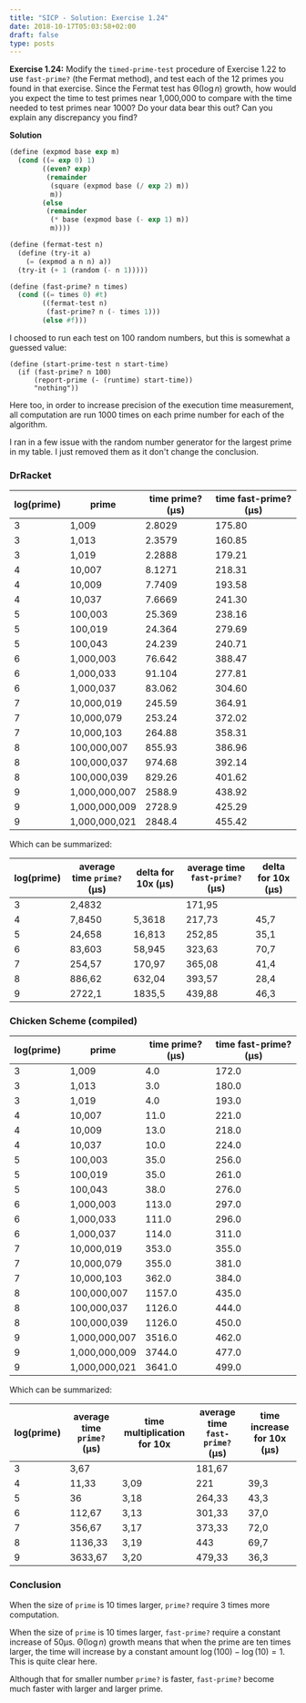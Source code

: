 ```yaml
---
title: "SICP - Solution: Exercise 1.24"
date: 2018-10-17T05:03:58+02:00
draft: false
type: posts
---
```


**Exercise 1.24:** Modify the `timed-prime-test` procedure of Exercise 1.22 to use `fast-prime?` (the Fermat method), and test each of the 12 primes you found in that exercise. Since the Fermat test has ${\mathrm\Theta(\log n)}$ growth, how would you expect the time to test primes near 1,000,000 to compare with the time needed to test primes near 1000? Do your data bear this out? Can you explain any discrepancy you find?

**Solution**

```scheme
(define (expmod base exp m)
  (cond ((= exp 0) 1)
        ((even? exp)
         (remainder
          (square (expmod base (/ exp 2) m))
          m))
        (else
         (remainder
          (* base (expmod base (- exp 1) m))
          m))))

(define (fermat-test n)
  (define (try-it a)
    (= (expmod a n n) a))
  (try-it (+ 1 (random (- n 1)))))

(define (fast-prime? n times)
  (cond ((= times 0) #t)
        ((fermat-test n)
         (fast-prime? n (- times 1)))
        (else #f)))
```

I choosed to run each test on 100 random numbers, but this is somewhat a guessed value:

```
(define (start-prime-test n start-time)
  (if (fast-prime? n 100)
      (report-prime (- (runtime) start-time))
      "nothing"))
```

Here too, in order to increase precision of the execution time measurement, all computation are run 1000 times on each prime number for each of the algorithm.

I ran in a few issue with the random number generator for the largest prime in my table. I just removed them as it don't change the conclusion.

### DrRacket

| log(prime) | prime         | time prime? (µs) | time fast-prime? (µs) |
| ---------- | ------------- | ---------------- | --------------------- |
| 3          | 1,009         | 2.8029           | 175.80                |
| 3          | 1,013         | 2.3579           | 160.85                |
| 3          | 1,019         | 2.2888           | 179.21                |
| 4          | 10,007        | 8.1271           | 218.31                |
| 4          | 10,009        | 7.7409           | 193.58                |
| 4          | 10,037        | 7.6669           | 241.30                |
| 5          | 100,003       | 25.369           | 238.16                |
| 5          | 100,019       | 24.364           | 279.69                |
| 5          | 100,043       | 24.239           | 240.71                |
| 6          | 1,000,003     | 76.642           | 388.47                |
| 6          | 1,000,033     | 91.104           | 277.81                |
| 6          | 1,000,037     | 83.062           | 304.60                |
| 7          | 10,000,019    | 245.59           | 364.91                |
| 7          | 10,000,079    | 253.24           | 372.02                |
| 7          | 10,000,103    | 264.88           | 358.31                |
| 8          | 100,000,007   | 855.93           | 386.96                |
| 8          | 100,000,037   | 974.68           | 392.14                |
| 8          | 100,000,039   | 829.26           | 401.62                |
| 9          | 1,000,000,007 | 2588.9           | 438.92                |
| 9          | 1,000,000,009 | 2728.9           | 425.29                |
| 9          | 1,000,000,021 | 2848.4           | 455.42                |

Which can be summarized:

| log(prime) | average time `prime?` (µs) | delta for 10x (µs) | average time `fast-prime?` (µs) | delta for 10x (µs) |
| ---------- | -------------------------- | ------------------ | ------------------------------- | ------------------ |
| 3          | 2,4832                     |                    | 171,95                          |                    |
| 4          | 7,8450                     | 5,3618             | 217,73                          | 45,7               |
| 5          | 24,658                     | 16,813             | 252,85                          | 35,1               |
| 6          | 83,603                     | 58,945             | 323,63                          | 70,7               |
| 7          | 254,57                     | 170,97             | 365,08                          | 41,4               |
| 8          | 886,62                     | 632,04             | 393,57                          | 28,4               |
| 9          | 2722,1                     | 1835,5             | 439,88                          | 46,3               |

### Chicken Scheme (compiled)

| log(prime) | prime         | time prime? (µs) | time fast-prime? (µs) |
| ---------- | ------------- | ---------------- | --------------------- |
| 3          | 1,009         | 4.0              | 172.0                 |
| 3          | 1,013         | 3.0              | 180.0                 |
| 3          | 1,019         | 4.0              | 193.0                 |
| 4          | 10,007        | 11.0             | 221.0                 |
| 4          | 10,009        | 13.0             | 218.0                 |
| 4          | 10,037        | 10.0             | 224.0                 |
| 5          | 100,003       | 35.0             | 256.0                 |
| 5          | 100,019       | 35.0             | 261.0                 |
| 5          | 100,043       | 38.0             | 276.0                 |
| 6          | 1,000,003     | 113.0            | 297.0                 |
| 6          | 1,000,033     | 111.0            | 296.0                 |
| 6          | 1,000,037     | 114.0            | 311.0                 |
| 7          | 10,000,019    | 353.0            | 355.0                 |
| 7          | 10,000,079    | 355.0            | 381.0                 |
| 7          | 10,000,103    | 362.0            | 384.0                 |
| 8          | 100,000,007   | 1157.0           | 435.0                 |
| 8          | 100,000,037   | 1126.0           | 444.0                 |
| 8          | 100,000,039   | 1126.0           | 450.0                 |
| 9          | 1,000,000,007 | 3516.0           | 462.0                 |
| 9          | 1,000,000,009 | 3744.0           | 477.0                 |
| 9          | 1,000,000,021 | 3641.0           | 499.0                 |

Which can be summarized:

| log(prime) | average time `prime?` (µs) | time multiplication for 10x | average time `fast-prime?` (µs) | time increase for 10x (µs) |
| ---------- | -------------------------- | --------------------------- | ------------------------------- | -------------------------- |
| 3          | 3,67                       |                             | 181,67                          |                            |
| 4          | 11,33                      | 3,09                        | 221                             | 39,3                       |
| 5          | 36                         | 3,18                        | 264,33                          | 43,3                       |
| 6          | 112,67                     | 3,13                        | 301,33                          | 37,0                       |
| 7          | 356,67                     | 3,17                        | 373,33                          | 72,0                       |
| 8          | 1136,33                    | 3,19                        | 443                             | 69,7                       |
| 9          | 3633,67                    | 3,20                        | 479,33                          | 36,3                       |

### Conclusion

When the size of `prime` is 10 times larger, `prime?` require 3 times more computation.

When the size of  `prime` is 10 times larger, `fast-prime?` require a constant increase of 50µs. ${\mathrm\Theta(\log n)}$ growth means that when the prime are ten times larger, the time will increase by a constant amount ${\log(100)-\log(10)=1}$. This is quite clear here.

Although that for smaller number `prime?` is faster, `fast-prime?` become much faster with larger and larger prime.
